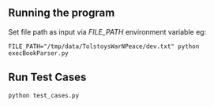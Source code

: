 ## Running the program
Set file path as input via *FILE_PATH* environment variable eg:

```
FILE_PATH="/tmp/data/TolstoysWarNPeace/dev.txt" python execBookParser.py
```

## Run Test Cases
```
python test_cases.py
```
